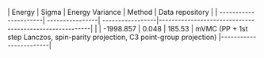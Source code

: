 |       Energy          |  Sigma          | Energy Variance  |  Method                                                |   Data repository      |
| ----------------------| ----------------| -----------------|--------------------------------------------------------|                        |
|    -1998.857          |  0.048          | 185.53           | mVMC (PP + 1st step Lanczos, spin-parity projection, C3 point-group projection)                           |------------------------|

